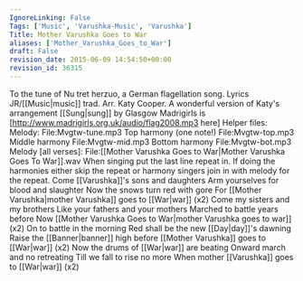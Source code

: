 ```yaml
---
IgnoreLinking: False
Tags: ['Music', 'Varushka-Music', 'Varushka']
Title: Mother Varushka Goes to War
aliases: ['Mother_Varushka_Goes_to_War']
draft: False
revision_date: 2015-06-09 14:54:50+00:00
revision_id: 36315
---
```


To the tune of Nu tret herzuo, a German flagellation song. Lyrics JR/[[Music|music]] trad. Arr. Katy Cooper. A wonderful version of Katy's arrangement [[Sung|sung]] by Glasgow Madrigirls is [http://www.madrigirls.org.uk/audio/flag2008.mp3 here]
Helper files:
Melody: File:Mvgtw-tune.mp3
Top harmony (one note!) File:Mvgtw-top.mp3
Middle harmony File:Mvgtw-mid.mp3
Bottom harmony File:Mvgtw-bot.mp3
Melody [all verses]: File:[[Mother Varushka Goes to War|Mother Varushka Goes To War]].wav
When singing put the last line repeat in. If doing the harmonies either skip the repeat or harmony singers join in with melody for the repeat.
Come [[Varushka]]'s sons and daughters 
Arm yourselves for blood and slaughter 
Now the snows turn red with gore 
For [[Mother Varushka|mother Varushka]] goes to [[War|war]] (x2) 
Come my sisters and my brothers 
Like your fathers and your mothers 
Marched to battle years before 
Now [[Mother Varushka Goes to War|mother Varushka goes to war]] (x2) 
On to battle in the morning 
Red shall be the new [[Day|day]]'s dawning 
Raise the [[Banner|banner]] high before 
[[Mother Varushka]] goes to [[War|war]] (x2)
Now the drums of [[War|war]] are beating 
Onward march and no retreating 
Till we fall to rise no more 
When mother [[Varushka]] goes to [[War|war]] (x2)